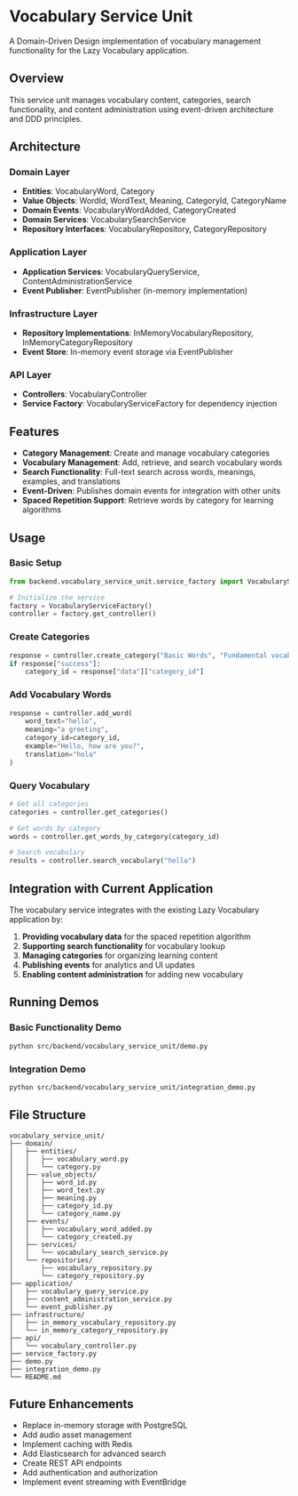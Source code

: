 # Vocabulary Service Unit

A Domain-Driven Design implementation of vocabulary management functionality for the Lazy Vocabulary application.

## Overview

This service unit manages vocabulary content, categories, search functionality, and content administration using event-driven architecture and DDD principles.

## Architecture

### Domain Layer
- **Entities**: VocabularyWord, Category
- **Value Objects**: WordId, WordText, Meaning, CategoryId, CategoryName
- **Domain Events**: VocabularyWordAdded, CategoryCreated
- **Domain Services**: VocabularySearchService
- **Repository Interfaces**: VocabularyRepository, CategoryRepository

### Application Layer
- **Application Services**: VocabularyQueryService, ContentAdministrationService
- **Event Publisher**: EventPublisher (in-memory implementation)

### Infrastructure Layer
- **Repository Implementations**: InMemoryVocabularyRepository, InMemoryCategoryRepository
- **Event Store**: In-memory event storage via EventPublisher

### API Layer
- **Controllers**: VocabularyController
- **Service Factory**: VocabularyServiceFactory for dependency injection

## Features

- **Category Management**: Create and manage vocabulary categories
- **Vocabulary Management**: Add, retrieve, and search vocabulary words
- **Search Functionality**: Full-text search across words, meanings, examples, and translations
- **Event-Driven**: Publishes domain events for integration with other units
- **Spaced Repetition Support**: Retrieve words by category for learning algorithms

## Usage

### Basic Setup

```python
from backend.vocabulary_service_unit.service_factory import VocabularyServiceFactory

# Initialize the service
factory = VocabularyServiceFactory()
controller = factory.get_controller()
```

### Create Categories

```python
response = controller.create_category("Basic Words", "Fundamental vocabulary")
if response["success"]:
    category_id = response["data"]["category_id"]
```

### Add Vocabulary Words

```python
response = controller.add_word(
    word_text="hello",
    meaning="a greeting",
    category_id=category_id,
    example="Hello, how are you?",
    translation="hola"
)
```

### Query Vocabulary

```python
# Get all categories
categories = controller.get_categories()

# Get words by category
words = controller.get_words_by_category(category_id)

# Search vocabulary
results = controller.search_vocabulary("hello")
```

## Integration with Current Application

The vocabulary service integrates with the existing Lazy Vocabulary application by:

1. **Providing vocabulary data** for the spaced repetition algorithm
2. **Supporting search functionality** for vocabulary lookup
3. **Managing categories** for organizing learning content
4. **Publishing events** for analytics and UI updates
5. **Enabling content administration** for adding new vocabulary

## Running Demos

### Basic Functionality Demo
```bash
python src/backend/vocabulary_service_unit/demo.py
```

### Integration Demo
```bash
python src/backend/vocabulary_service_unit/integration_demo.py
```

## File Structure

```
vocabulary_service_unit/
├── domain/
│   ├── entities/
│   │   ├── vocabulary_word.py
│   │   └── category.py
│   ├── value_objects/
│   │   ├── word_id.py
│   │   ├── word_text.py
│   │   ├── meaning.py
│   │   ├── category_id.py
│   │   └── category_name.py
│   ├── events/
│   │   ├── vocabulary_word_added.py
│   │   └── category_created.py
│   ├── services/
│   │   └── vocabulary_search_service.py
│   └── repositories/
│       ├── vocabulary_repository.py
│       └── category_repository.py
├── application/
│   ├── vocabulary_query_service.py
│   ├── content_administration_service.py
│   └── event_publisher.py
├── infrastructure/
│   ├── in_memory_vocabulary_repository.py
│   └── in_memory_category_repository.py
├── api/
│   └── vocabulary_controller.py
├── service_factory.py
├── demo.py
├── integration_demo.py
└── README.md
```

## Future Enhancements

- Replace in-memory storage with PostgreSQL
- Add audio asset management
- Implement caching with Redis
- Add Elasticsearch for advanced search
- Create REST API endpoints
- Add authentication and authorization
- Implement event streaming with EventBridge